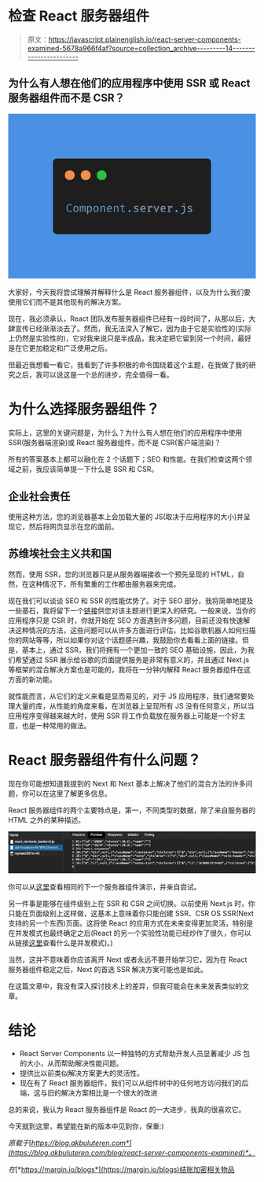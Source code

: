 # 检查 React 服务器组件

> 原文：<https://javascript.plainenglish.io/react-server-components-examined-5678a966f4af?source=collection_archive---------14----------------------->

## 为什么有人想在他们的应用程序中使用 SSR 或 React 服务器组件而不是 CSR？

![](img/c7fd948a8869d1b3cad3318ca9cc159b.png)

大家好，今天我将尝试理解并解释什么是 React 服务器组件，以及为什么我们要使用它们而不是其他现有的解决方案。

现在，我必须承认，React 团队发布服务器组件已经有一段时间了，从那以后，大肆宣传已经渐渐淡去了。然而，我无法深入了解它，因为由于它是实验性的(实际上仍然是实验性的)，它对我来说只是半成品，我决定把它留到另一个时间，最好是在它更加稳定和广泛使用之后。

但最近我想看一看它，我看到了许多积极的命令围绕着这个主题，在我做了我的研究之后，我可以说这是一个总的进步，完全值得一看。

# 为什么选择服务器组件？

实际上，这里的关键问题是，为什么？为什么有人想在他们的应用程序中使用 SSR(服务器端渲染)或 React 服务器组件，而不是 CSR(客户端渲染)？

所有的答案基本上都可以融化在 2 个话题下；SEO 和性能。在我们检查这两个领域之前，我应该简单提一下什么是 SSR 和 CSR。

## 企业社会责任

使用这种方法，您的浏览器基本上会加载大量的 JS(取决于应用程序的大小)并呈现它，然后将网页显示在您的面前。

## 苏维埃社会主义共和国

然而，使用 SSR，您的浏览器只是从服务器端接收一个预先呈现的 HTML，自然，在这种情况下，所有繁重的工作都由服务器来完成。

现在我们可以谈谈 SEO 和 SSR 的性能优势了。对于 SEO 部分，我将简单地提及一些基石，我将留下一个[链接](https://rubygarage.org/blog/seo-for-react-websites)供您对该主题进行更深入的研究。一般来说，当你的应用程序只是 CSR 时，你就开始在 SEO 方面遇到许多问题，目前还没有快速解决这种情况的方法，这些问题可以从许多方面进行评估，比如谷歌机器人如何扫描你的网站等等，所以如果你对这个话题感兴趣，我鼓励你去看看上面的链接。但是，基本上，通过 SSR，我们将拥有一个更加一致的 SEO 基础设施，因此，为我们希望通过 SSR 展示给谷歌的页面提供服务是非常有意义的，并且通过 Next.js 等框架的混合解决方案也是可能的，我将在一分钟内解释 React 服务器组件在这方面的新功能。

就性能而言，从它们的定义来看是显而易见的，对于 JS 应用程序，我们通常要处理大量的库，从性能的角度来看，在浏览器上呈现所有 JS 没有任何意义，所以当应用程序变得越来越大时，使用 SSR 将工作负载放在服务器上可能是一个好主意，也是一种常用的做法。

# React 服务器组件有什么问题？

现在你可能想知道我提到的 Next 和 Next 基本上解决了他们的混合方法的许多问题，你可以在这里了解更多信息。

React 服务器组件的两个主要特点是，第一，不同类型的数据，除了来自服务器的 HTML 之外的某种描述。

![](img/5c22eb931d74690d5d43a412e243f5a5.png)

你可以从[这里](https://github.com/vercel/next-server-components)查看相同的下一个服务器组件演示，并亲自尝试。

另一件事是能够在组件级别上在 SSR 和 CSR 之间切换。以前使用 Next.js 时，你只能在页面级别上这样做，这基本上意味着你只能创建 SSR、CSR OS SSR(Next 支持的另一个东西)页面。这将使 React 的应用方式在未来变得更加灵活，特别是在并发模式也最终确定之后(React 的另一个实验性功能已经炒作了很久，你可以从链接[这里](https://reactjs.org/docs/concurrent-mode-intro.html)查看什么是并发模式)。)

当然，这并不意味着你应该离开 Next 或者永远不要开始学习它，因为在 React 服务器组件稳定之后，Next 的首选 SSR 解决方案可能也是如此。

在这篇文章中，我没有深入探讨技术上的差异，但我可能会在未来发表类似的文章。

# 结论

*   React Server Components 以一种独特的方式帮助开发人员显著减少 JS 包的大小，从而帮助解决性能问题。
*   提供比以前类似解决方案更大的灵活性。
*   现在有了 React 服务器组件，我们可以从组件树中的任何地方访问我们的后端，这与旧的解决方案相比是一个很大的改进

总的来说，我认为 React 服务器组件是 React 的一大进步，我真的很喜欢它。

今天就到这里，希望能在新的版本中见到你，保重:)

*原载于*[*https://blog.akbuluteren.com*](https://blog.akbuluteren.com/blog/react-server-components-examined)*。*

*在*[*https://margin.io/blogs*](https://margin.io/blogs)结账加密相关物品